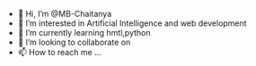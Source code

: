 - 👋 Hi, I’m @MB-Chaitanya
- 👀 I’m interested in Artificial Intelligence and web development
- 🌱 I’m currently learning hmtl,python 
- 💞️ I’m looking to collaborate on 
- 📫 How to reach me ...

<!---
MB-Chaitanya/MB-Chaitanya is a ✨ special ✨ repository because its `README.md` (this file) appears on your GitHub profile.
You can click the Preview link to take a look at your changes.
--->
